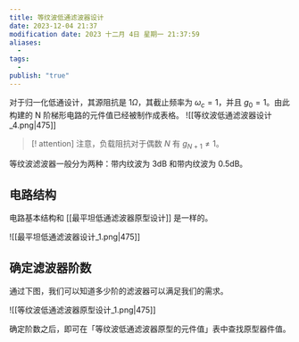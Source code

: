 ```yaml
---
title: 等纹波低通滤波器设计
date: 2023-12-04 21:37
modification date: 2023 十二月 4日 星期一 21:37:59
aliases:
  - 
tags:
  - 
publish: "true"
---
```

对于归一化低通设计，其源阻抗是 $1\Omega$，其截止频率为 $\omega_{c}=1$，并且 $g_{0}=1$。由此构建的 N 阶梯形电路的元件值已经被制作成表格。
![[等纹波低通滤波器设计_4.png|475]]

>[! attention] 
>注意，负载阻抗对于偶数 $N$ 有 $g_{N+1}\ne 1$。

等纹波滤波器一般分为两种：带内纹波为 3dB 和带内纹波为 0.5dB。

## 电路结构

电路基本结构和 [[最平坦低通滤波器原型设计]] 是一样的。

![[最平坦低通滤波器设计_1.png|475]]

## 确定滤波器阶数

通过下图，我们可以知道多少阶的滤波器可以满足我们的需求。

![[等纹波低通滤波器原型设计_1.png|475]]

确定阶数之后，即可在「等纹波低通滤波器原型的元件值」表中查找原型器件值。
